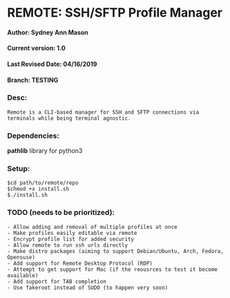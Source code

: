 # REMOTE: SSH/SFTP Profile Manager   
#### Author: Sydney Ann Mason
#### Current version: 1.0
#### Last Revised Date: 04/16/2019
#### Branch: TESTING

### Desc:
    Remote is a CLI-based manager for SSH and SFTP connections via terminals while being terminal agnostic.

### Dependencies:
<b>pathlib</b> library for python3

### Setup:
```
$cd path/to/remote/repo
$chmod +x install.sh
$./install.sh
```
### TODO (needs to be prioritized):
    - Allow adding and removal of multiple profiles at once
    - Make profiles easily editable via remote
    - Encrypt profile list for added security
    - Allow remote to run ssh urls directly
    - Make distro packages (aiming to support Debian/Ubuntu, Arch, Fedora, Opensuse)
    - Add support for Remote Desktop Protocol (RDP)
    - Attempt to get support for Mac (if the reousrces to test it become available)
    - Add support for TAB completion
    - Use fakeroot instead of SUDO (to happen very soon)
